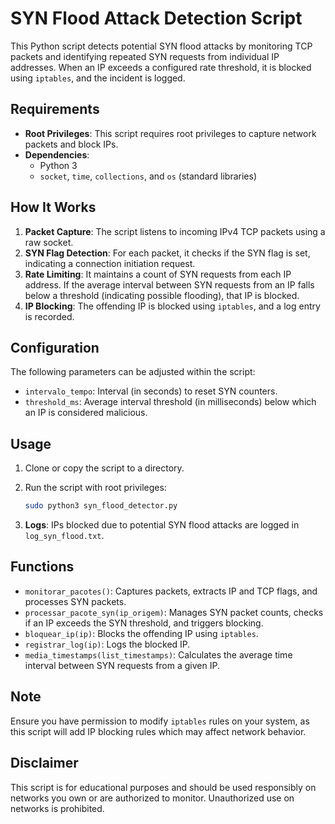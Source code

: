 # SYN Flood Attack Detection Script

This Python script detects potential SYN flood attacks by monitoring TCP packets and identifying repeated SYN requests from individual IP addresses. When an IP exceeds a configured rate threshold, it is blocked using `iptables`, and the incident is logged.

## Requirements

- **Root Privileges**: This script requires root privileges to capture network packets and block IPs.
- **Dependencies**: 
  - Python 3
  - `socket`, `time`, `collections`, and `os` (standard libraries)

## How It Works

1. **Packet Capture**: The script listens to incoming IPv4 TCP packets using a raw socket.
2. **SYN Flag Detection**: For each packet, it checks if the SYN flag is set, indicating a connection initiation request.
3. **Rate Limiting**: It maintains a count of SYN requests from each IP address. If the average interval between SYN requests from an IP falls below a threshold (indicating possible flooding), that IP is blocked.
4. **IP Blocking**: The offending IP is blocked using `iptables`, and a log entry is recorded.

## Configuration

The following parameters can be adjusted within the script:
- `intervalo_tempo`: Interval (in seconds) to reset SYN counters.
- `threshold_ms`: Average interval threshold (in milliseconds) below which an IP is considered malicious.

## Usage

1. Clone or copy the script to a directory.
2. Run the script with root privileges:

    ```bash
    sudo python3 syn_flood_detector.py
    ```

3. **Logs**: IPs blocked due to potential SYN flood attacks are logged in `log_syn_flood.txt`.

## Functions

- `monitorar_pacotes()`: Captures packets, extracts IP and TCP flags, and processes SYN packets.
- `processar_pacote_syn(ip_origem)`: Manages SYN packet counts, checks if an IP exceeds the SYN threshold, and triggers blocking.
- `bloquear_ip(ip)`: Blocks the offending IP using `iptables`.
- `registrar_log(ip)`: Logs the blocked IP.
- `media_timestamps(list_timestamps)`: Calculates the average time interval between SYN requests from a given IP.

## Note

Ensure you have permission to modify `iptables` rules on your system, as this script will add IP blocking rules which may affect network behavior.

## Disclaimer

This script is for educational purposes and should be used responsibly on networks you own or are authorized to monitor. Unauthorized use on networks is prohibited.
